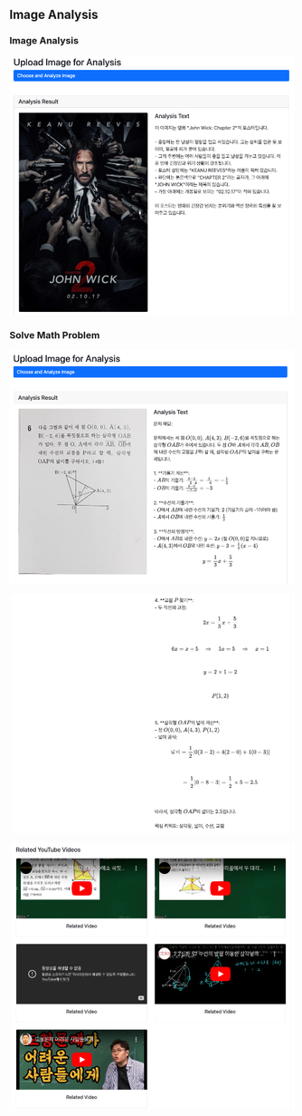 ## Image Analysis

### Image Analysis
![image-analysis](./images/image-analysis.png)

### Solve Math Problem 
![solve1](./images/solve1.png)

![solve2](./images/solve2.png)

![solve3](./images/solve3.png)
